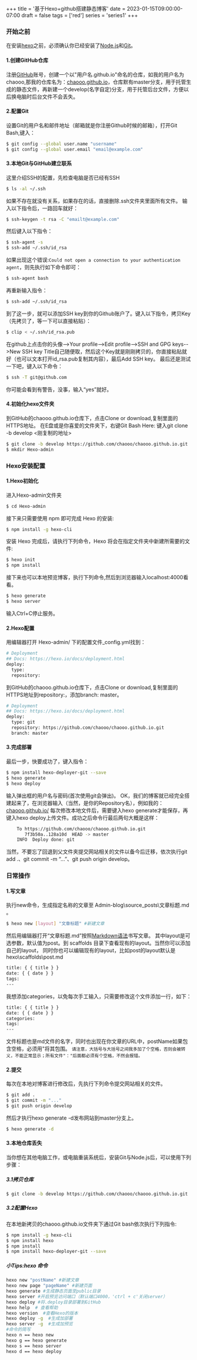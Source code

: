 +++
title = '基于Hexo+github搭建静态博客'
date = 2023-01-15T09:00:00-07:00
draft = false
tags = ['red']
series = 'series1'
+++


### 开始之前

在安装[hexo](https://hexo.io/zh-cn/)之前，必须确认你已经安装了[Node.js](http://nodejs.org/)和[Git](http://git-scm.com/)。

#### 1.创建GitHub仓库
注册[GitHub](https://github.com/)账号，创建一个以"用户名.github.io"命名的仓库，如我的用户名为chaooo,那我的仓库名为：[chaooo.github.io](https://github.com/chaooo/chaooo.github.io)，仓库默有master分支，用于托管生成的静态文件，再新建一个develop(名字自定)分支，用于托管后台文件，方便以后换电脑时后台文件不会丢失。
#### 2.配置Git
设置Git的用户名和邮件地址（邮箱就是你注册Github时候的邮箱），打开Git Bash,键入：
``` bash
$ git config --global user.name "username"
$ git config --global user.email "email@example.com"
```
#### 3.本地Git与GitHub建立联系
这里介绍SSH的配置，先检查电脑是否已经有SSH
``` bash
$ ls -al ~/.ssh
```
如果不存在就没有关系，如果存在的话，直接删除.ssh文件夹里面所有文件。
输入以下指令后，一路回车就好：
``` bash
$ ssh-keygen -t rsa -C "emailt@example.com"
```
然后键入以下指令：
``` bash
$ ssh-agent -s
$ ssh-add ~/.ssh/id_rsa
```
如果出现这个错误:`Could not open a connection to your authentication agent`，则先执行如下命令即可：
``` bash
$ ssh-agent bash
```
再重新输入指令：
``` bash
$ ssh-add ~/.ssh/id_rsa
```
到了这一步，就可以添加SSH key到你的Github账户了。键入以下指令，拷贝Key（先拷贝了，等一下可以直接粘贴）：
``` bash
$ clip < ~/.ssh/id_rsa.pub
```
在github上点击你的头像-->Your profile-->Edit profile-->SSH and GPG keys-->New SSH key
Title自己随便取，然后这个Key就是刚刚拷贝的，你直接粘贴就好（也可以文本打开id_rsa.pub复制其内容），最后Add SSH key。
最后还是测试一下吧，键入以下命令：
``` bash
$ ssh -T git@github.com
```
你可能会看到有警告，没事，输入“yes”就好。
#### 4.初始化hexo文件夹
到GitHub的chaooo.github.io仓库下，点击Clone or download,复制里面的HTTPS地址。
在E盘或是你喜爱的文件夹下，右键Git Bash Here: 键入git clone -b develop <刚复制的地址>
``` bash
$ git clone -b develop https://github.com/chaooo/chaooo.github.io.git
$ mkdir Hexo-admin
```

### Hexo安装配置

#### 1.Hexo初始化
进入Hexo-admin文件夹
``` bash
$ cd Hexo-admin
```
接下来只需要使用 npm 即可完成 Hexo 的安装:
``` bash
$ npm install -g hexo-cli
```
安装 Hexo 完成后，请执行下列命令，Hexo 将会在指定文件夹中新建所需要的文件:
``` bash
$ hexo init
$ npm install
```
接下来也可以本地预览博客，执行下列命令,然后到浏览器输入localhost:4000看看。
``` bash
$ hexo generate
$ hexo server
```
输入Ctrl+C停止服务。
#### 2.Hexo配置
用编辑器打开 Hexo-admin/ 下的配置文件_config.yml找到：
``` bash
# Deployment
## Docs: https://hexo.io/docs/deployment.html
deploy:
  type: 
  repository:
```
到GitHub的chaooo.github.io仓库下，点击Clone or download,复制里面的HTTPS地址到repository:，添加branch: master。
``` bash
# Deployment
## Docs: https://hexo.io/docs/deployment.html
deploy:
  type: git
  repository: https://github.com/chaooo/chaooo.github.io.git
  branch: master
```
#### 3.完成部署
最后一步，快要成功了，键入指令：
``` bash
$ npm install hexo-deployer-git --save
$ hexo generate
$ hexo deploy
```
输入弹出框的用户名与密码(首次使用git会弹出)。
OK，我们的博客就已经完全搭建起来了，在浏览器输入（当然，是你的Repository名），例如我的：[chaooo.github.io/](http://chaooo.github.io/)
每次修改本地文件后，需要键入hexo generate才能保存，再键入hexo deploy上传文件。成功之后命令行最后两句大概是这样：
``` bash
    To https://github.com/chaooo/chaooo.github.io.git
       7f3b50a..128a10d  HEAD -> master
    INFO  Deploy done: git
```
当然，不要忘了回退到父文件夹提交网站相关的文件以备今后迁移，依次执行git add .、git commit -m “…”、git push origin develop。

### 日常操作

#### 1.写文章
执行new命令，生成指定名称的文章至 Admin-blog\source\_posts\文章标题.md 。 
``` bash
$ hexo new [layout] "文章标题" #新建文章
```
然后用编辑器打开“文章标题.md”按照[Markdown语法](http://www.appinn.com/markdown/)书写文章。
 其中layout是可选参数，默认值为post。到 scaffolds 目录下查看现有的layout。当然你可以添加自己的layout，
 同时你也可以编辑现有的layout，比如post的layout默认是 hexo\scaffolds\post.md
``` bash
title: { { title } }
date: { { date } }
tags:
---
```
我想添加categories，以免每次手工输入，只需要修改这个文件添加一行，如下：
``` bash
title: { { title } }
date: { { date } }
categories:
tags:
---
```
文件标题也是md文件的名字，同时也出现在你文章的URL中，postName如果包含空格，必须用"将其包围。
`请注意，大括号与大括号之间我多加了个空格，否则会被转义，不能正常显示；所有文件"："后面都必须有个空格，不然会报错。`
#### 2.提交
每次在本地对博客进行修改后，先执行下列命令提交网站相关的文件。
``` bash
$ git add .
$ git commit -m "..."
$ git push origin develop
```
然后才执行hexo generate -d发布网站到master分支上。
``` bash
$ hexo generate -d
```
#### 3.本地仓库丢失
当你想在其他电脑工作，或电脑重装系统后，安装Git与Node.js后，可以使用下列步骤：
##### 3.1拷贝仓库
``` bash
$ git clone -b develop https://github.com/chaooo/chaooo.github.io.git 
```
##### 3.2配置Hexo
在本地新拷贝的chaooo.github.io文件夹下通过Git bash依次执行下列指令:
``` bash
$ npm install -g hexo-cli
$ npm install hexo
$ npm install
$ npm install hexo-deployer-git --save
```

##### 小Tips:hexo 命令
``` bash
hexo new "postName" #新建文章
hexo new page "pageName" #新建页面
hexo generate #生成静态页面至public目录
hexo server #开启预览访问端口（默认端口4000，'ctrl + c'关闭server）
hexo deploy #将.deploy目录部署到GitHub
hexo help  # 查看帮助
hexo version  #查看Hexo的版本
hexo deploy -g  #生成加部署
hexo server -g  #生成加预览
#命令的简写
hexo n == hexo new
hexo g == hexo generate
hexo s == hexo server
hexo d == hexo deploy
```